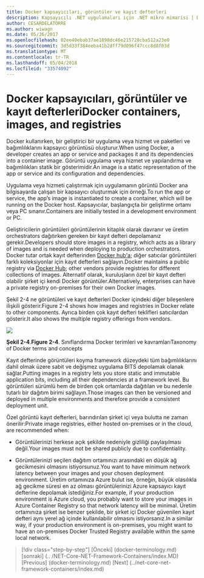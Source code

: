 ```yaml
---
title: Docker kapsayıcıları, görüntüler ve kayıt defterleri
description: Kapsayıcılı .NET uygulamaları için .NET mikro mimarisi | Docker kapsayıcıları, görüntüler ve kayıt defterleri
author: CESARDELATORRE
ms.author: wiwagn
ms.date: 05/26/2017
ms.openlocfilehash: 02ee40ebab37ae1898dc46e215728cba512a23e0
ms.sourcegitcommit: 3d5d33f384eeba41b2dff79d096f47ccc8d8f03d
ms.translationtype: MT
ms.contentlocale: tr-TR
ms.lasthandoff: 05/04/2018
ms.locfileid: "33574092"
---
```

# <a name="docker-containers-images-and-registries"></a><span data-ttu-id="20070-103">Docker kapsayıcıları, görüntüler ve kayıt defterleri</span><span class="sxs-lookup"><span data-stu-id="20070-103">Docker containers, images, and registries</span></span>

<span data-ttu-id="20070-104">Docker kullanırken, bir geliştirici bir uygulama veya hizmet ve paketleri ve bağımlılıklarını kapsayıcı görüntüsü oluşturur.</span><span class="sxs-lookup"><span data-stu-id="20070-104">When using Docker, a developer creates an app or service and packages it and its dependencies into a container image.</span></span> <span data-ttu-id="20070-105">Görüntü uygulama veya hizmet ve yapılandırma ve bağımlılıkları statik bir gösterimidir.</span><span class="sxs-lookup"><span data-stu-id="20070-105">An image is a static representation of the app or service and its configuration and dependencies.</span></span>

<span data-ttu-id="20070-106">Uygulama veya hizmeti çalıştırmak için uygulamanın görüntü Docker ana bilgisayarda çalışan bir kapsayıcı oluşturmak için örneği.</span><span class="sxs-lookup"><span data-stu-id="20070-106">To run the app or service, the app’s image is instantiated to create a container, which will be running on the Docker host.</span></span> <span data-ttu-id="20070-107">Kapsayıcılar, başlangıçta bir geliştirme ortamı veya PC sınanır.</span><span class="sxs-lookup"><span data-stu-id="20070-107">Containers are initially tested in a development environment or PC.</span></span>

<span data-ttu-id="20070-108">Geliştiricilerin görüntüleri görüntülerinin kitaplık olarak davranır ve üretim orchestrators dağıtırken gereken bir kayıt defteri depolamanız gerekir.</span><span class="sxs-lookup"><span data-stu-id="20070-108">Developers should store images in a registry, which acts as a library of images and is needed when deploying to production orchestrators.</span></span> <span data-ttu-id="20070-109">Docker tutar ortak kayıt defterinden [Docker hub'a](https://hub.docker.com/); diğer satıcılar görüntüleri farklı koleksiyonlar için kayıt defterleri sağlayın.</span><span class="sxs-lookup"><span data-stu-id="20070-109">Docker maintains a public registry via [Docker Hub](https://hub.docker.com/); other vendors provide registries for different collections of images.</span></span> <span data-ttu-id="20070-110">Alternatif olarak, kuruluşların özel bir kayıt defteri olabilir şirket içi kendi Docker görüntüler.</span><span class="sxs-lookup"><span data-stu-id="20070-110">Alternatively, enterprises can have a private registry on-premises for their own Docker images.</span></span>

<span data-ttu-id="20070-111">Şekil 2-4 ne görüntüleri ve kayıt defterleri Docker içindeki diğer bileşenlere ilişkili gösterir.</span><span class="sxs-lookup"><span data-stu-id="20070-111">Figure 2-4 shows how images and registries in Docker relate to other components.</span></span> <span data-ttu-id="20070-112">Ayrıca birden çok kayıt defteri teklifleri satıcılardan gösterir.</span><span class="sxs-lookup"><span data-stu-id="20070-112">It also shows the multiple registry offerings from vendors.</span></span>

![](./media/image5.PNG)

<span data-ttu-id="20070-113">**Şekil 2-4**.</span><span class="sxs-lookup"><span data-stu-id="20070-113">**Figure 2-4**.</span></span> <span data-ttu-id="20070-114">Sınıflandırma Docker terimleri ve kavramları</span><span class="sxs-lookup"><span data-stu-id="20070-114">Taxonomy of Docker terms and concepts</span></span>

<span data-ttu-id="20070-115">Kayıt defterinde görüntüleri koyma framework düzeydeki tüm bağımlılıklarını dahil olmak üzere sabit ve değişmez uygulama BITS depolamak olanak sağlar.</span><span class="sxs-lookup"><span data-stu-id="20070-115">Putting images in a registry lets you store static and immutable application bits, including all their dependencies at a framework level.</span></span> <span data-ttu-id="20070-116">Bu görüntüleri sürümlü hem de birden çok ortamlarda dağıtılan ve bu nedenle tutarlı bir dağıtım birimi sağlayın.</span><span class="sxs-lookup"><span data-stu-id="20070-116">Those images can then be versioned and deployed in multiple environments and therefore provide a consistent deployment unit.</span></span>

<span data-ttu-id="20070-117">Özel görüntü kayıt defterleri, barındırılan şirket içi veya bulutta ne zaman önerilir:</span><span class="sxs-lookup"><span data-stu-id="20070-117">Private image registries, either hosted on-premises or in the cloud, are recommended when:</span></span>

-   <span data-ttu-id="20070-118">Görüntülerinizi herkese açık şekilde nedeniyle gizliliği paylaşılması değil.</span><span class="sxs-lookup"><span data-stu-id="20070-118">Your images must not be shared publicly due to confidentiality.</span></span>

-   <span data-ttu-id="20070-119">Görüntülerinizi seçilen dağıtım ortamınızı arasındaki en düşük ağ gecikmesini olmasını istiyorsunuz.</span><span class="sxs-lookup"><span data-stu-id="20070-119">You want to have minimum network latency between your images and your chosen deployment environment.</span></span> <span data-ttu-id="20070-120">Üretim ortamınıza Azure bulut ise, örneğin, büyük olasılıkla ağ gecikme süresi en az olması görüntülerinizi Azure kapsayıcı kayıt defterine depolamak istediğiniz.</span><span class="sxs-lookup"><span data-stu-id="20070-120">For example, if your production environment is Azure cloud, you probably want to store your images in Azure Container Registry so that network latency will be minimal.</span></span> <span data-ttu-id="20070-121">Üretim ortamınıza şirket ise benzer şekilde, bir şirket içi Docker güvenilen kayıt defteri aynı yerel ağ içinde kullanılabilir olmasını istiyorsanız.</span><span class="sxs-lookup"><span data-stu-id="20070-121">In a similar way, if your production environment is on-premises, you might want to have an on-premises Docker Trusted Registry available within the same local network.</span></span>

>[!div class="step-by-step"]
<span data-ttu-id="20070-122">[Önceki] (docker-terminology.md) [sonraki] (.. /NET-Core-NET-Framework-Containers/index.MD)</span><span class="sxs-lookup"><span data-stu-id="20070-122">[Previous] (docker-terminology.md) [Next] (../net-core-net-framework-containers/index.md)</span></span>
